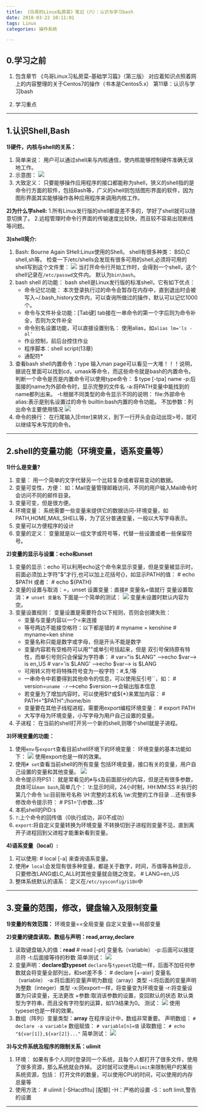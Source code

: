 ```yaml
---
title: 《鸟哥的Linux私房菜》笔记（六）：认识与学习bash
date: 2018-03-22 10:11:01
tags: Linux
categories: 操作系统

---
```

## 0.学习之前
1. 包含章节
《鸟哥Linux习私房菜-基础学习篇》（第三版）
对应着知识点照着网上的内容整理的关于Centos7的操作（书本是Centos5.x）
第11章：认识与学习bash

2. 学习重点

---
## 1.认识Shell,Bash
**1)硬件，内核与shell的关系：**
1. 简单来说：
用户可以通过shell来与内核通信，使内核能够控制硬件准确无误地工作。
2. 示意图：
![](http://p5ki4lhmo.bkt.clouddn.com/00017%E9%B8%9F%E5%93%A5Linux%E5%AD%A6%E4%B9%A06-01.jpg)
3. 大致定义：
只要能够操作应用程序的接口都能称为shell，狭义的shell指的是命令行方面的软件，包括Bash等，广义的shell则包括图形界面的软件，因为图形界面其实能够操作各种应用程序来调用内核工作。

**2)为什么学shell:**
1.所有Linux发行版的shell都是差不多的，学好了shell就可以随意切换了。
2.远程管理时命令行界面的传输速度比较快，而且较不容易出现断线等问题。

**3)shell简介:**
1. Bash:
Bourne Again SHell:Linux使用的Shell。
shell有很多种类：
BSD,C shell,sh等。
检查一下/etc/shells会发现有很多可用的shell,必须将可用的shell写到这个文件里：
![](http://p5ki4lhmo.bkt.clouddn.com/00017%E9%B8%9F%E5%93%A5Linux%E5%AD%A6%E4%B9%A06-02.jpg)
当打开命令行开始工作时，会得到一个shell，这个shell记录在`/etc/passwd`文件内。
默认为`bin\bash`。
2. bash shell 的功能：
bash shell是Linux发行版的标准shell，它有如下优点：
	- 命令记忆功能：
	本次登录执行过的命令会暂存在内存中，直到退出时会被写入~/.bash_history文件内，可以查询所做过的操作，默认可以记忆1000个。
	- 命令与文件补全功能：[Tab键]
	tab接在一串命令的第一个字后则为命令补全，否则为文件补全
	- 命令别名设置功能，可以直接设置别名：
	使用alias，如`alias lm='ls -al'`
	- 作业控制，前后台控住作业
	- 程序脚本：shell script(13章)
	- 通配符*
3. 查看bash shell内置命令：type
输入man page可以看见一大堆！！！说明，据说在里面可以找到cd，umask等命令，而这些命令就是bash的内置命令。判断一个命令是否是内置命令可以使用type命令：
		$ type [-tpa] name
		-p:后面接的name为外部命令时，显示完整的文件名
		-a:将PATH变量中能找到的name都列出来。
		-t:根据不同类型的命令显示不同的说明：
		    file:外部命令
		    alias:表示是别名设置过的命令
		    builtin:bash内置的命令功能。
		不加参数：列出命令主要使用情况
![](http://p5ki4lhmo.bkt.clouddn.com/00017%E9%B8%9F%E5%93%A5Linux%E5%AD%A6%E4%B9%A06-03.jpg)
4. 命令的换行：
在行尾输入\[Enter]来转义，到下一行开头会自动出现>号，就可以继续写未写完的命令。

---
## 2.shell的变量功能（环境变量，语系变量等）
**1)什么是变量?**
1. 变量：
用一个简单的文字代替另一个比较复杂或者容易变动的数据。
2. 变量可变性，方便：
如：Mail变量管理邮箱访问，不同的用户输入Mail命令时会访问不同的邮件目录。
3. 变量可变，但是很方便。
4. 环境变量：
系统需要一些变量来提供它的数据访问–环境变量，如PATH,HOME,MAIL,SHELL等，为了区分普通变量，一般以大写字母表示。
5. 变量可以方便程序的设计
6. 变量的定义：
变量就是以一组文字或符号等，代替一些设置或者一些保留符号。

**2)变量的显示与设置：echo和unset**
1. 变量的显示：echo
可以利用echo这个命令来显示变量，但是变量被显示时，前面必须加上字符”$”才行,也可以加上花括号{}，如显示PATH的值：
		# echo $PATH
或者：
		# echo ${PATH}
2. 变量的设置与取消：=，unset
设置变量：直接# 变量名=值就行
变量设置取消：`# unset 变量名`
下面是一个简单的测试：
![](http://p5ki4lhmo.bkt.clouddn.com/00017%E9%B8%9F%E5%93%A5Linux%E5%AD%A6%E4%B9%A06-04.jpg)
变量未设置时默认内容为空。
3. 变量设置规则：
变量设置是需要符合以下规则，否则会创建失败：
	- 变量与变量内容以一个=来连接
	- 等号两边不能接空格符：以下都是错的
			# myname = kenshine   # myname=ken shine
	- 变量名称只能是数字或字母，但是开头不能是数字
	- 变量内容若有空格符可以用""或单引号括起来，但是
	双引号保持原有特性，而单引号则只会保留为字符串：
			# var="is $LANG" -->echo $var--> is en_US
			# var='is $LANG' -->echo $var--> is $LANG
	- 可用转义符号将特殊符号变为一般字符：#,$,!等
	- 一串命令中若要得到其他命令的信息，可以使用反引号``，如：
			# version=`uname -r`-->ceho $version-->会输出版本信息
	- 若变量为了增加内容时，可以使用$\*或${\*}来累加内容：
			# PATH="$PATH":/home/bin
	- 变量要在其他子线程进程，需要用export编程环境变量：
			# export PATH
	- 大写字母为环境变量，小写字母为用户自己设置的变量。
4. 子进程：
在当前的shell打开另一个新的shell,则哪个shell就是子进程。

**3)环境变量的功能：**
1. 使用`env`与`export`查看目前shell环境下的环境变量：
环境变量的基本功能如下：
![](http://p5ki4lhmo.bkt.clouddn.com/00017%E9%B8%9F%E5%93%A5Linux%E5%AD%A6%E4%B9%A06-05.jpg)
使用export也是一样的效果。
2. 使用`# set`查看当前shell的所有变量
包括环境变量，接口有关的变量，用户自己设置的变量和其他变量。
![](http://p5ki4lhmo.bkt.clouddn.com/00017%E9%B8%9F%E5%93%A5Linux%E5%AD%A6%E4%B9%A06-06.jpg)
3.  命令提示符PS1：
就是常看见的`#`与`$`及前面部分的内容，但是还有很多参数，具体可以`man bash`,简单几个：
		\t:显示时间，24小时制，HH:MM:SS
		#:执行的第几个命令
		\u:目前账号名称
		\H:完整的主机名
		\w:完整的工作目录
…还有很多
修改命令提示符：
		# PS1='[\参数...]\$'
4. 本机shell的PID:`$`
5. `?`:上个命令的回传值（0执行成功，非0不成功）
6. `export`:将自定义变量转换为环境变量
不转换切到子进程则变量不见，直到离开子进程回到父进程才能重新看到变量。

**4)语系变量（local）:**
1. 可以使用:
		# local [-a]
来查询语系变量。
2. 使用`# local`会发现有很多种变量，都是关于数字，时间，币值等各种显示，只要修改LANG或LC_ALL时其他变量就会随之改变。
		# LANG=en_US
3. 整体系统默认的语系：
定义在`/etc/sysconfig/i18n`中

---
## 3.变量的范围，修改，键盘输入及限制变量
**1)变量的有效范围：**
环境变量==全局变量
自定义变量==局部变量

**2)变量的键盘读取、数组与声明：read,array,declare**
1. 读取键盘输入的值：**read**
		# read [-pt] 变量名（variable）
		-p:后面可以接提示符
		-t:后面接等待的秒数
简单测试：
![](http://p5ki4lhmo.bkt.clouddn.com/00017%E9%B8%9F%E5%93%A5Linux%E5%AD%A6%E4%B9%A06-07.jpg)
2. 变量声明：**declare或typeset**
`declare`与`typeset`功能一样，后面不加任何参数就会将变量全部列出，和set差不多：
		# declare [+-aixr] 变量名（variable）
		-a:将后面的变量声明为数组（array）类型
		-i:将后面的变量声明为整数（integer）类型
		-x:同export一样，将变量变为环境变量
		-r:将变量设置为只读变量，无法更改
		+参数:取消该参数的设置，变回默认的状态
默认类型为字符串，而且没有字符型的运算，如1/3结果为0。
测试：
![](http://p5ki4lhmo.bkt.clouddn.com/00017%E9%B8%9F%E5%93%A5Linux%E5%AD%A6%E4%B9%A06-08.jpg)
使用typeset也是一样的效果。
3. 数组（阵列）变量类型：**array**
在程序设计中，数组非常重要。
声明数组：
		`# declare -a variable`
数组赋值：
		`# variable[n]=值`
读取数组：
		`# echo "${var[1]},${var[2]}..."`
简单测试：
![](http://p5ki4lhmo.bkt.clouddn.com/00017%E9%B8%9F%E5%93%A5Linux%E5%AD%A6%E4%B9%A06-09.jpg)

**3)与文件系统及程序的限制关系：ulimit**
1. 环境：
如果有多个人同时登录同一个系统，且每个人都打开了很多文件，使用了很多资源，那么系统就会炸掉。
这时就可以使用`ulimit`来限制用户的某些系统资源，包括：
打开文件的数量，可以使用CPU的时间，可以使用的内存总量等
2. 使用方法：
		# ulimit [-SHacdfltu] [配额]
		-H：严格的设置
		-S：soft limit,警告的设置


---